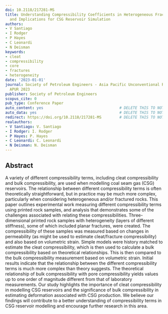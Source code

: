 ```yaml
---
doi: 10.2118/217281-MS
title: Understanding Compressibility Coefficients in Heterogeneous Fractured Rocks
  and Implications for CSG Reservoir Simulation
authors:
- V Santiago
- I Rodger
- P Hayes
- C Leonardi
- N Deisman
keywords:
- cleat
- compressibility
- core
- fractures
- heterogeneity
date: '2023-01-01'
journal: Society of Petroleum Engineers - Asia Pacific Unconventional Resources Symposium,
  APUR 2023
publisher: Society of Petroleum Engineers
scopus_cite: 0
pub_type: Conference Paper
auto_content: yes                                  # DELETE THIS TO NOT AUTO GENERATE CONTENT
auto_data: yes                                     # DELETE THIS TO NOT AUTO GENERATE METADATA
redirect: https://doi.org/10.2118/217281-MS        # DELETE THIS TO NOT REDIRECT
realauthors:
- V Santiago: V. Santiago
- I Rodger: I. Rodger
- P Hayes: P. Hayes
- C Leonardi: C. Leonardi
- N Deisman: N. Deisman
---
```



## Abstract
A variety of different compressibility terms, including cleat compressibility and bulk compressibility, are used when modelling coal seam gas (CSG) reservoirs. The relationship between different compressibility terms is often theoretically straightforward, but in practice may be much more complex, particularly when considering heterogeneous and/or fractured rocks. This paper outlines experimental work measuring different compressibility terms using printed rock samples, and analysis that demonstrates some of the challenges associated with relating these compressibilities. Three-dimensional printed rock samples with heterogeneity (layers of different stiffness), some of which included planar fractures, were created. The compressibility of these samples was measured based on changes in permeability (as might be used to estimate cleat/fracture compressibility) and also based on volumetric strain. Simple models were history matched to estimate the cleat compressibility, which is then used to calculate a bulk compressibility based on theoretical relationships. This is then compared to the bulk compressibility measurement based on volumetric strain. Initial results indicate that the relationship between the different compressibility terms is much more complex than theory suggests. The theoretical relationship of bulk compressibility with pore compressibility yields values up to one order of magnitude different from that of laboratory measurements. Our study highlights the importance of cleat compressibility in modelling CSG reservoirs and the significance of bulk compressibility in estimating deformation associated with CSG production. We believe our findings will contribute to a better understanding of compressibility terms in CSG reservoir modelling and encourage further research in this area.

